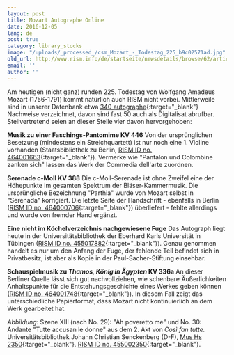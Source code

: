 ```yaml
---
layout: post
title: Mozart Autographe Online
date: 2016-12-05
lang: de
post: true
category: library_stocks
image: "/uploads/_processed_/csm_Mozart_-_Todestag_225_b9c02571ad.jpg"
old_url: http://www.rism.info/de/startseite/newsdetails/browse/62/article/64/mozart-autographs-online.html
email: ''
author: ''
---
```



Am heutigen (nicht ganz) runden 225. Todestag von Wolfgang Amadeus Mozart (1756-1791) kommt natürlich auch RISM nicht vorbei. Mittlerweile sind in unserer Datenbank etwa [340 autographe](https://opac.rism.info/search?View=rism&author=118584596&Language=en){:target="_blank"} Nachweise verzeichnet, davon sind fast 50 auch als Digitalisat abrufbar. Stellvertretend seien an dieser Stelle vier davon hervorgehoben:

**Musik zu einer Faschings-Pantomime KV 446**
Von der ursprünglichen Besetzung (mindestens ein Streichquartett) ist nur noch eine 1. Violine vorhanden (Staatsbibliothek zu Berlin, [RISM ID no. 464001663](https://opac.rism.info/search?id=464001663&Language=en){:target="_blank"}). Vermerke wie "Pantalon und Colombine zanken sich" lassen das Werk der Commedia dell'arte zuordnen.

**Serenade c-Moll KV 388**
Die c-Moll-Serenade ist ohne Zweifel eine der Höhepunkte im gesamten Spektrum der Bläser-Kammermusik. Die ursprüngliche Bezeichnung "Parthia" wurde von Mozart selbst in "Serenada" korrigiert. Die letzte Seite der Handschrift - ebenfalls in Berlin ([RISM ID no. 464000706](https://opac.rism.info/search?id=464000706&Language=en){:target="_blank"}) überliefert - fehlte allerdings und wurde von fremder Hand ergänzt.

**Eine nicht im Köchelverzeichnis nachgewiesene Fuge**
Das Autograph liegt heute in der Universitätsbibliothek der Eberhard Karls Universität in Tübingen ([RISM ID no. 455017882](https://opac.rism.info/search?id=455017882&Language=en){:target="_blank"}). Genau genommen handelt es nur um den Anfang der Fuge, der fehlende Teil befindet sich in Privatbesitz, ist aber als Kopie in der Paul-Sacher-Stiftung einsehbar.

**Schauspielmusik zu _Thamos, König in Ägypten_ KV 336a**
An dieser Berliner Quelle lässt sich gut nachvollziehen, wie schenbare Äußerlichkeiten Anhaltspunkte für die Entstehungsgeschichte eines Werkes geben können ([RISM ID no. 464001748](https://opac.rism.info/search?id=464001748&Language=en){:target="_blank"}). In diesem Fall zeigt das unterschiedliche Papierformat, dass Mozart nicht kontinuierlich an dem Werk gearbeitet hat.



_Abbildung_: Szene XIII (nach No. 29): "Ah poveretto me" und No. 30: Andante "Tutte accusan le donne" aus dem 2. Akt von _Così fan tutte._ Universitätsbibliothek Johann Christian Senckenberg (D-F), [Mus Hs 2350](http://nbn-resolving.de/urn:nbn:de:hebis:30:2-223771){:target="_blank"}. [RISM ID no. 455002350](https://opac.rism.info/search?id=455002350&Language=en){:target="_blank"}.



<script type="text/javascript">var switchTo5x=true;</script><script type="text/javascript" src="http://w.sharethis.com/button/buttons.js"></script><script type="text/javascript">stLight.options({publisher: "9b601438-1ce1-49d8-bfd7-9cff5df54c17", doNotHash: false, doNotCopy: false, hashAddressBar: false});</script>
